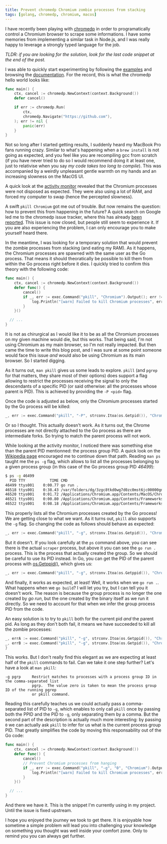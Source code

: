```yaml
---
title: Prevent chromedp Chromium zombie processes from stacking
tags: [golang, chromedp, chromium, macos]
---
```


I have recently been playing with
[chromedp](https://github.com/chromedp/chromedp) in order to programatically
control a Chromium browser to scrape some informations. I have some memories
from implementing a similar task in Node.js, and I was really happy to leverage
a strongly typed language for the job.

_TLDR: if you are looking for the solution, look for the last code snippet at
the end of the post._

I was able to quickly start experimenting by following the
[examples](https://github.com/chromedp/examples) and browsing the
[documentation](https://pkg.go.dev/github.com/chromedp/chromedp). For the
record, this is what the chromedp hello world looks like:


```go
func main() {
	ctx, cancel := chromedp.NewContext(context.Background())
	defer cancel()

	if err := chromedp.Run(
		ctx,
		chromedp.Navigate("https://github.com"),
	); err != nil {
		panic(err)
	}
}
```

Not so long after I started getting results, I suddenly heard my MacBook Pro
fans running crazy. Similar to what's happening when a `brew install` is not
going as expected, and you feel like you are recompiling gcc from scratch (if
you have never tried to do so I would recommend doing it at least one, just to
relativise when you say _my code takes too long to compile_). This was
accompanied by a weirdly unpleasant gentle warmth on my hands and an increasing
slowness on the MacOS UI.

A quick look at the [activity monitor](/resources/chromium_zombies.png) revealed
that the Chromium processes were not disposed as expected. They were also using
a lot of RAM, and forced my computer to swap (hence the percepted slowness).

A swift `pkill Chromium` got me out of trouble. But now remains the question:
how to prevent this from happening in the future? A quick search on Google led
me to the chromedp issue tracker, where this has already [been
reported](https://github.com/chromedp/chromedp/issues/472). This issue is now
closed, but people still seem to experience it. If you are also experiencing the
problem, I can only encourage you to make yourself heard there.

In the meantime, I was looking for a temporary solution that would prevent the
zombie processes from stacking (and eating my RAM). As it happens, the Chromium
processes are spawned with the same user as the Go process. That means it should
theoratically be possible to kill them from within the Go process right before
it dies. I quickly tried to confirm this theory with the following code:

```go
func main() {
	ctx, cancel := chromedp.NewContext(context.Background())
	defer func() {
		cancel()
		if _, err := exec.Command("pkill", "Chromium").Output(); err != nil {
			log.Println("[warn] Failed to kill Chromium processes", err)
		}
	}()

  // ...
}
```

It is not as chirurgical as I would like it to be as all the Chromium processes
on my given machine would die, but this works. That being said, I'm not using
Chromium as my main browser, so I'm not really impacted. But then came the time
to write this blog post, and I was sure at some point someone would face this
issue _and_ would also be using Chromium as its main browser. So I started
digging.

As it turns out, `man pkill` gives us some leads to explore. `pkill` (and
`pgrep` for that matters, they share most of their options) does support a flag
allowing to restrict the processes receiving the signal to only the descendants
of a specific PID (or said otherwise: all the processes whose parent is PID).
This is achieved by providing the `-P <pid>` flag.

Once the code is adjusted as below, only the Chromium processes started by the
Go process will be killed:

```go
_, err := exec.Command("pkill", "-P", strconv.Itoa(os.Getpid()), "Chromium").Output()
```

Or so I thought. This actually doesn't work. As it turns out, the Chrome
processes are not directly attached to the Go process as there are intermediate
forks. So trying to match the parent process will not work.

While looking at the activity monitor, I noticed there was something else than
the parent PID mentionned: the process group PID. A quick look on the [Wikipedia
page](https://en.wikipedia.org/wiki/Process_group) encouraged me to continue
down that path. Reading `man ps` taught me the `ps -g` flag, which allows to
list all the processes belonging to a given process group (in this case of the
Go process group PID _46499_):

```bash
$ ps -g 46499
  PID TTY           TIME CMD
46499 ttys001    0:00.77 go run .
46518 ttys001    0:38.43 /var/folders/dg/3zgc8tkd0wg7d0zc0mst6jc00000gn/T/go-build917574381/b001/exe/scraper
46520 ttys001    0:01.72 /Applications/Chromium.app/Contents/MacOS/Chromium --disable-popup-blocking --safebr
46521 ttys001    0:00.80 /Applications/Chromium.app/Contents/Frameworks/Chromium Framework.framework/Versions
46522 ttys001    0:08.18 /Applications/Chromium.app/Contents/Frameworks/Chromium Framework.framework/Versions
```

This properly lists all the Chromium processes created by the Go process! We are
getting close to what we want. As it turns out, `pkill` also supports the `-g`
flag. So changing the code as follows should behave as expected:

```go
_, err := exec.Command("pkill", "-g", strconv.Itoa(os.Getpid()), "Chromium").Output()
```

But it doesn't. If you look carefully at the `ps` command above, you can see
there is the actual `scraper` process, but above it you can see the `go run .`
process. This is the process that actually created the group. So we should be
careful to use its PID instead. In Go, you can get the PID of the parent process
with [os.Getppid()](https://golang.org/pkg/os/#Getppid), which gives us:

```go
_, err := exec.Command("pkill", "-g", strconv.Itoa(os.Getppid()), "Chromium").Output()
```

And finally, it works as expected, at least! Well, it works when we `go run .`.
What happens when we `go build`? I will let you try, but I can tell you it
doesn't work. The reason is because the group process is no longer the one
created by _go run_, but the one created by the binary itself as we run it
directly. So we need to account for that when we infer the group process PID
from the code.

An easy solution is to try to `pkill` both for the current pid _and_ the parent
pid. As long as they don't both fail, it means we have succeeded to kill all the
zombie processes:

```go
_, errA := exec.Command("pkill", "-g", strconv.Itoa(os.Getppid()), "Chromium").Output()
_, errB := exec.Command("pkill", "-g", strconv.Itoa(os.Getpid()), "Chromium").Output()
}
```

This works. But I don't really find this elegant as we are expecting at least
half of the `pkill` commands to fail. Can we take it one step further? Let's
have a look at `man pkill`:

```
-g pgrp     Restrict matches to processes with a process group ID in the comma-separated list
            pgrp.  The value zero is taken to mean the process group ID of the running pgrep
            or pkill command.
```

Reading this carefully teaches us we could actually pass a comma-separated list
of PID to `-g`, which enables to only call `pkill` once by passing both the PPID
and the PID to `-g`, only separating them by a comma. But the second part of the
description is actually much more interesting: by passing `0` we can actually
ask `pkill` to infer for us what is the current process group PID. That greatly
simplifies the code by moving this responsability out of the Go code:

```go
func main() {
	ctx, cancel := chromedp.NewContext(context.Background())
	defer func() {
		cancel()
		// Prevent Chromium processes from hanging
		if _, err := exec.Command("pkill", "-g", "0", "Chromium").Output(); err != nil {
			log.Println("[warn] Failed to kill Chromium processes", err)
		}
	}()

  // ...
}
```

And there we have it. This is the snippet I'm currently using in my project.
Until the issue is fixed upstream.

I hope you enjoyed the journey we took to get there. It is enjoyable how
sometime a simple problem will lead you into challenging your knowledge on
something you thought was well inside your comfort zone. Only to remind you you
can always get further.
